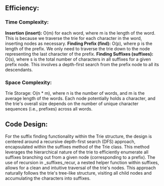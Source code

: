 ## Efficiency:
### Time Complexity:

**Insertion (insert):** O(m) for each word, where m is the length of the word. This is because we traverse the trie for each character in the word, inserting nodes as necessary.
**Finding Prefix (find):** O(p), where p is the length of the prefix. We only need to traverse the trie down to the node representing the last character of the prefix.
**Finding Suffixes (suffixes):** O(s), where s is the total number of characters in all suffixes for a given prefix node. This involves a depth-first search from the prefix node to all its descendants.

### Space Complexity:

Trie Storage: O(n * m), where n is the number of words, and m is the average length of the words. Each node potentially holds a character, and the trie's overall size depends on the number of unique character sequences (i.e., prefixes) across all words.

## Code Design:
For the suffix finding functionality within the Trie structure, the design is centered around a recursive depth-first search (DFS) approach, encapsulated within the suffixes method of the Trie class. This method leverages the hierarchical nature of the trie to efficiently enumerate all suffixes branching out from a given node (corresponding to a prefix). The use of recursion in _suffixes_recur, a nested helper function within suffixes, allows for a clean and intuitive traversal of the trie's nodes. This approach naturally follows the trie's tree-like structure, visiting all child nodes and accumulating the characters into suffixes.